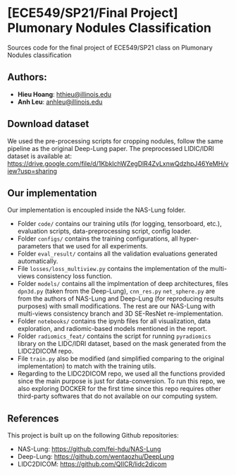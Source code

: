 # [ECE549/SP21/Final Project] Plumonary Nodules Classification
Sources code for the final project of ECE549/SP21 class on Plumonary Nodules classification

## Authors:
* **Hieu Hoang**: hthieu@illinois.edu
* **Anh Leu**: anhleu@illinois.edu

## Download dataset
We used the pre-processing scripts for cropping nodules, follow the same pipeline as the original Deep-Lung paper. The
preprocessed LIDIC/IDRI dataset is available at: https://drive.google.com/file/d/1KbklchWZegDlR4ZvLxnwQdzhpJ46YeMH/view?usp=sharing

## Our implementation
Our implementation is encoupled inside the NAS-Lung folder.

* Folder `code/` contains our training utils (for logging, tensorboard, etc.), evaluation scripts, data-preprocessing script, config loader.
* Folder `configs/` contains the training configurations, all hyper-parameters that we used for all experiments.
* Folder `eval_result/` contains all the validation evaluations generated automatically.
* File `losses/loss_multiview.py` contains the implementation of the multi-views consistency loss function.
* Folder `models/` contains all the implmentation of deep architectures, files `dpn3d.py` (taken from the Deep-Lung), `cnn_res.py`  `net_sphere.py` are from the authors of NAS-Lung and Deep-Lung (for reproducing results purposes) with small modifications. The rest are our NAS-Lung with multi-views consistency branch and 3D SE-ResNet re-implementation.   
* Folder `notebooks/` contains the ipynb files for all visualization, data exploration, and radiomic-based models mentioned in the report.
* Folder `radiomics_feat/` contains the script for running `pyradiomics`
 library on the LIDC/IDRI dataset, based on the mask generated from the LIDC2DICOM repo.
* File `train.py` also be modified (and simplified comparing to the original implementation) to match with the training utils.
* Regarding to the LIDC2DICOM repo, we used all the functions provided since the main purpose is just for data-conversion. To run this repo, we also exploring DOCKER for the first time since this repo requires other third-party softwares that do not available on our computing system.
## References
This project is built up on the following Github repositories:
* NAS-Lung: https://github.com/fei-hdu/NAS-Lung
* Deep-Lung: https://github.com/wentaozhu/DeepLung
* LIDC2DICOM: https://github.com/QIICR/lidc2dicom

